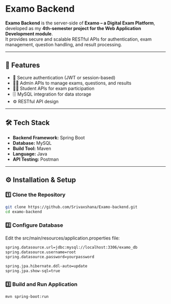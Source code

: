 # Examo Backend  

**Examo Backend** is the server-side of **Examo – a Digital Exam Platform**, developed as my **4th-semester project for the Web Application Development module**.  
It provides secure and scalable RESTful APIs for authentication, exam management, question handling, and result processing.   

---

## 🚀 Features
- 🔐 Secure authentication (JWT or session-based)  
- 🧑‍🏫 Admin APIs to manage exams, questions, and results  
- 🧑‍🎓 Student APIs for exam participation  
- 🗄️ MySQL integration for data storage  
- ⚙️ RESTful API design  

---

## 🛠️ Tech Stack
- **Backend Framework:** Spring Boot  
- **Database:** MySQL  
- **Build Tool:** Maven  
- **Language:** Java  
- **API Testing:** Postman  

---

## ⚙️ Installation & Setup

### 1️⃣ Clone the Repository
```bash
git clone https://github.com/Srivaxshana/Examo-backend.git
cd examo-backend

```
### 2️⃣ Configure Database
Edit the src/main/resources/application.properties file:
```bash
spring.datasource.url=jdbc:mysql://localhost:3306/examo_db
spring.datasource.username=root
spring.datasource.password=yourpassword

spring.jpa.hibernate.ddl-auto=update
spring.jpa.show-sql=true
```
### 3️⃣ Build and Run Application
```bash
mvn spring-boot:run

